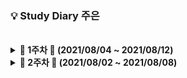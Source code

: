 ### 💡 Study Diary 주은

<br />

<details markdown="1">
<summary><strong> &#127804; 1주차 &#127804; (2021/08/04 ~ 2021/08/12)</strong></summary>
<br>
<br>

|     날짜     |                             내용                             | 정리글 |
| :----------: | :----------------------------------------------------------: | :----: |
| **8/4(수)** |                                                              |        |
| **8/5(목)** |                                                              |        |
| **8/6(금)** |                                                              |        |
| **8/7(토)** |                                                              |        |
| **8/8(일)** |                                                              |        |
| **8/9(월)** |                                                              |        |
| **8/10(화)**|                                                              |        |

<br>

</details>



<details markdown="1">
<summary><strong> &#127804; 2주차 &#127804; (2021/08/02 ~ 2021/08/08)</strong></summary>
<br>
<br>

|     날짜     |                             내용                             | 정리글 |
| :----------: | :----------------------------------------------------------: | :----: |
| **8/11(수)** |                                                              |        |
| **8/12(목)** |                                                              |        |
| **8/13(금)** |                                                              |        |
| **8/14(토)** |                                                              |        |
| **8/15(일)** |                                                              |        |
| **8/16(월)** |                                                              |        |
| **8/17(화)** |                                                              |        |

<br>

</details>
